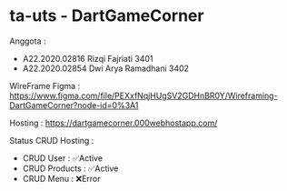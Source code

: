 # ta-uts - DartGameCorner

Anggota :
- A22.2020.02816 Rizqi Fajriati  3401
- A22.2020.02854 Dwi Arya Ramadhani  3402

WireFrame Figma : https://www.figma.com/file/PEXxfNqjHUgSV2GDHnBR0Y/Wireframing-DartGameCorner?node-id=0%3A1

Hosting : https://dartgamecorner.000webhostapp.com/

Status CRUD Hosting :
- CRUD User : ✅Active
- CRUD Products : ✅Active
- CRUD Menu : ❌Error
